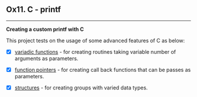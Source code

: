## Ox11. C - printf

---

**Creating a custom printf with C**

This project tests on the usage of some advanced features of C as below:


- [x] [variadic functions]() - for creating routines taking variable number of arguments as parameters.

- [x] [function pointers]() - for creating call back functions that can be passes as parameters.

- [x] [structures]() - for creating groups with varied data types.
